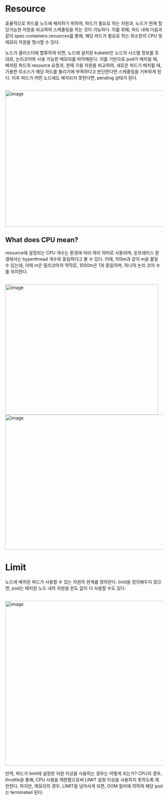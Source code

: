 # Resource

효율적으로 파드를 노드에 배치하기 위하여, 파드가 필요로 하는 자원과, 노드가 현재 할당가능한 자원을 비교하여 스케줄링을 하는 것이 가능하다.
이를 위해, 파드 내에 다음과 같이 spec.containers.reousrces를 통해, 해당 파드가 필요로 하는 최소한의 CPU 및 메모리 자원을 명시할 수 있다.

노드가 클러스터에 합류하게 되면, 노드에 설치된 kubelet은 노드의 시스템 정보를 토대로, 논리코어와 사용 가능한 메모리를 파악해둔다.
이를 기반으로 pod가 배치될 때, 배치된 파드의 resource 요청과, 현재 가용 자원을 비교하여, 새로운 파드가 배치될 때, 가용한 리소스가 
해당 파드를 돌리기에 부족하다고 판단한다면 스케줄링을 거부하게 된다. 이후 파드가 어떤 노드에도 배치되지 못한다면, pending 상태가 된다.

</br>

<img width="552" height="435" alt="image" src="https://github.com/user-attachments/assets/d987625d-c87b-4c1c-9af8-e851bb649f82" />

</br>

## What does CPU mean?

resource에 설정되는 CPU 개수는 환경에 따라 여러 의미로 사용되며, 온프레미스 환경에서는 hyperthread 개수와 동일하다고 볼 수 있다.
이때, 100m과 같이 m을 붙일 수 있는데, 이때 m은 밀리코어의 약작로, 1000m은 1과 동일하며, 하나의 논리 코어 수를 의미한다.

</br>

<img width="489" height="416" alt="image" src="https://github.com/user-attachments/assets/ace49aef-1793-4622-bfcc-a3d9f2f23a74" />
<img width="975" height="431" alt="image" src="https://github.com/user-attachments/assets/5e637695-1dce-481f-9052-45deeeb8ec8f" />


# Limit

노드에 배치된 파드가 사용할 수 있는 자원의 한계를 정의한다. limit을 정의해두지 않으면, pod는 배치된 노드 내의 자원을 한도 없이 다 사용할 수도 있다.

</br>

<img width="1031" height="526" alt="image" src="https://github.com/user-attachments/assets/9d0b4554-615b-48f4-a907-748d4eb2df56" />

</br>

만약, 파드가 limit에 설정한 자원 이상을 사용하는 경우는 어떻게 되는가?
CPU의 경우, throttle을 통해, CPU 사용을 제한함으로써 LIMIT 설정 이상을 사용하지 못하도록 제한한다.
하지만, 메모리의 경우, LIMIT을 넘어서게 되면, OOM 킬러에 의하여 해당 pod는 terminated 된다.
